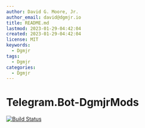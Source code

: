 ```yaml
---
author: David G. Moore, Jr.
author_email: david@dgmjr.io
title: README.md
lastmod: 2023-01-29-04:42:04
created: 2023-01-29-04:42:04
license: MIT
keywords: 
  - Dgmjr
tags: 
  - Dgmjr
categories: 
  - Dgmjr
---
```


# Telegram.Bot-DgmjrMods

[![Build Status](https://travis-ci.org/Dgmjr/Telegram.Bot.svg?branch=master)](https://travis-ci.org/Dgmjr/Telegram.Bot)
